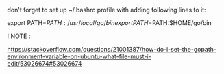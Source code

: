don't forget to set up ~/.bashrc  profile with adding following lines to it:

export PATH=$PATH:/usr/local/go/bin
export PATH=$PATH:$HOME/go/bin


! NOTE :

https://stackoverflow.com/questions/21001387/how-do-i-set-the-gopath-environment-variable-on-ubuntu-what-file-must-i-edit/53026674#53026674